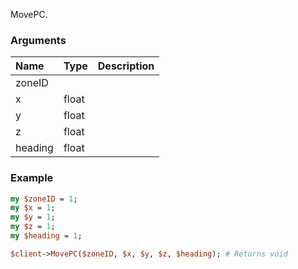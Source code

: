 MovePC.
### Arguments
**Name**|**Type**|**Description**
:---|:---|:---
zoneID||
x|float|
y|float|
z|float|
heading|float|

### Example

```perl
my $zoneID = 1;
my $x = 1;
my $y = 1;
my $z = 1;
my $heading = 1;

$client->MovePC($zoneID, $x, $y, $z, $heading); # Returns void
```